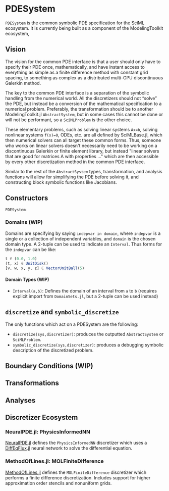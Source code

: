 # PDESystem

`PDESystem` is the common symbolic PDE specification for the SciML ecosystem.
It is currently being built as a component of the ModelingToolkit ecosystem,

## Vision

The vision for the common PDE interface is that a user should only have to specify
their PDE once, mathematically, and have instant access to everything as simple
as a finite difference method with constant grid spacing, to something as complex
as a distributed multi-GPU discontinuous Galerkin method.

The key to the common PDE interface is a separation of the symbolic handling from
the numerical world. All the discretizers should not “solve” the PDE, but
instead be a conversion of the mathematical specification to a numerical problem.
Preferably, the transformation should be to another ModelingToolkit.jl `AbstractSystem`,
but in some cases this cannot be done or will not be performant, so a `SciMLProblem` is
the other choice.

These elementary problems, such as solving linear systems `Ax=b`, solving nonlinear
systems `f(x)=0`, ODEs, etc. are all defined by SciMLBase.jl, which then numerical
solvers can all target these common forms. Thus, someone who works on linear solvers
doesn't necessarily need to be working on a discontinuous Galerkin or finite element
library, but instead "linear solvers that are good for matrices A with
properties ..." which are then accessible by every other discretization method
in the common PDE interface.

Similar to the rest of the `AbstractSystem` types, transformation, and analysis
functions will allow for simplifying the PDE before solving it, and constructing
block symbolic functions like Jacobians.

## Constructors

```@docs
PDESystem
```

### Domains (WIP)

Domains are specifying by saying `indepvar in domain`, where `indepvar` is a
single or a collection of independent variables, and `domain` is the chosen
domain type. A 2-tuple can be used to indicate an `Interval`.
Thus forms for the `indepvar` can be like:

```julia
t ∈ (0.0, 1.0)
(t, x) ∈ UnitDisk()
[v, w, x, y, z] ∈ VectorUnitBall(5)
```

#### Domain Types (WIP)

  - `Interval(a,b)`: Defines the domain of an interval from `a` to `b` (requires explicit
    import from `DomainSets.jl`, but a 2-tuple can be used instead)

## `discretize` and `symbolic_discretize`

The only functions which act on a PDESystem are the following:

  - `discretize(sys,discretizer)`: produces the outputted `AbstractSystem` or
    `SciMLProblem`.
  - `symbolic_discretize(sys,discretizer)`: produces a debugging symbolic description
    of the discretized problem.

## Boundary Conditions (WIP)

## Transformations

## Analyses

## Discretizer Ecosystem

### NeuralPDE.jl: PhysicsInformedNN

[NeuralPDE.jl](https://docs.sciml.ai/NeuralPDE/stable/) defines the `PhysicsInformedNN`
discretizer which uses a [DiffEqFlux.jl](https://docs.sciml.ai/DiffEqFlux/stable/)
neural network to solve the differential equation.

### MethodOfLines.jl: MOLFiniteDifference

[MethodOfLines.jl](https://docs.sciml.ai/MethodOfLines/stable/) defines the
`MOLFiniteDifference` discretizer which performs a finite difference discretization.
Includes support for higher approximation order stencils and nonuniform grids.
